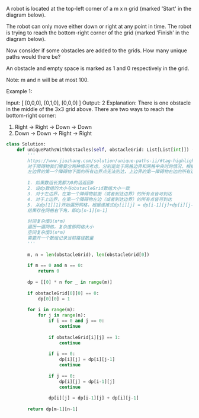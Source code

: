A robot is located at the top-left corner of a m x n grid (marked 'Start' in the diagram below).

The robot can only move either down or right at any point in time. The robot is trying to reach the bottom-right corner of the grid (marked 'Finish' in the diagram below).

Now consider if some obstacles are added to the grids. How many unique paths would there be?



An obstacle and empty space is marked as 1 and 0 respectively in the grid.

Note: m and n will be at most 100.

Example 1:

Input:
[
  [0,0,0],
  [0,1,0],
  [0,0,0]
]
Output: 2
Explanation:
There is one obstacle in the middle of the 3x3 grid above.
There are two ways to reach the bottom-right corner:
1. Right -> Right -> Down -> Down
2. Down -> Down -> Right -> Right

```Python
class Solution:
    def uniquePathsWithObstacles(self, obstacleGrid: List[List[int]]) -> int:
        '''
        https://www.jiuzhang.com/solution/unique-paths-ii/#tag-highlight-lang-python
        对于障碍物我们需要分两种情况考虑，分别是处于网格边界和网格中央时的情况，根据题意很容易发现处于边界的障碍物，
        左边界的第一个障碍物下面的所有边界点无法到达，上边界的第一障碍物右边的所有边界点无法到达。
        
        1. 如果数组长宽都为0的话返回0
        2. 设dp数组的大小与obstacleGrid数组大小一致
        3. 对于左边界，在第一个障碍物前面（或者到达边界）的所有点皆可到达
        4. 对于上边界，在第一个障碍物左边（或者到达边界）的所有点皆可到达
        5. 从dp[1][1]开始遍历网格，根据递推式dp[i][j] = dp[i-1][j]+dp[i][j-1]更新当前点可到达路径数
        结果存在网格右下角，即dp[n-1][m-1]
        
        时间复杂度O(n*m)
        遍历一遍网格，复杂度即网格大小
        空间复杂度O(n*m)
        需要开一个数组记录当前路径数量
        '''
        
        m, n = len(obstacleGrid), len(obstacleGrid[0])
        
        if m == 0 and n == 0:
            return 0
        
        dp = [[0] * n for _ in range(m)]
        
        if obstacleGrid[0][0] == 0:
            dp[0][0] = 1
        
        for i in range(m):
            for j in range(n):
                if i == 0 and j == 0:
                    continue
                    
                if obstacleGrid[i][j] == 1:
                    continue
                    
                if i == 0:
                    dp[i][j] = dp[i][j-1]
                    continue
                    
                if j == 0:
                    dp[i][j] = dp[i-1][j]
                    continue
                    
                dp[i][j] = dp[i-1][j] + dp[i][j-1] 
                
        return dp[m-1][n-1]
    
    
        

```
